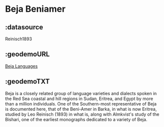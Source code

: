 # Beja Beniamer

## :datasource

Reinisch1893

## :geodemoURL 

[Beja Languages](http://www.ethnologue.com/language/bej)

## :geodemoTXT 

Beja is a closely related group of language varieties and dialects spoken in the Red Sea coastal and hill regions in Sudan, Eritrea, and Egypt by more than a million individuals. One of the Southern-most representative of Beja is documented here, that of the Beni-Amer in Barka, in what is now Eritrea, studied by Leo Reinisch (1893) in what is, along with Almkvist's study of the Bishari, one of the earliest monographs dedicated to a variety of Beja.
